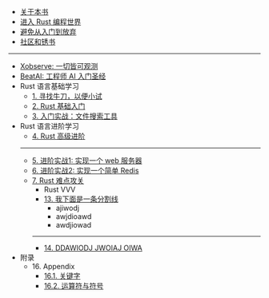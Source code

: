 - [关于本书](xxxx/xxxx/xxx.md)
- [进入 Rust 编程世界](xxxx/xxxx/xxx.md)
- [避免从入门到放弃](xxxx/xxxx/xxx.md)
- [社区和锈书](xxxx/xxxx/xxx.md)
- ---
- [Xobserve: 一切皆可观测](xxxx/xxxx/xxx.md)
- [BeatAI: 工程师 AI 入门圣经](xxxx/xxxx/xxx.md)
- Rust 语言基础学习
  - [1. 寻找牛刀，以便小试](xxxx/xxxx/xxx.md)
  - [2. Rust 基础入门](xxxx/xxxx/xxx.md)
  - [3. 入门实战：文件搜索工具](xxxx/xxxx/xxx.md)
- Rust 语言进阶学习
  - [4. Rust 高级进阶](xxxx/xxxx/xxx.md)
  - ---
  - [5. 进阶实战1: 实现一个 web 服务器](xxxx/xxxx/xxx.md)
  - [6. 进阶实战2: 实现一个简单 Redis](xxxx/xxxx/xxx.md)
  - [7. Rust 难点攻关](xxxx/xxxx/xxx.md)
    - Rust VVV
    - [13. 我下面是一条分割线](3)
      - ajiwodj
      - awjdioawd
      - awdjiowad
    - ---
    - [14. DDAWIODJ JWOIAJ OIWA](3)
- 附录
  - 16\. Appendix
    - [16.1. 关键字](xxxx/xxxx/xxx.md)
    - [16.2. 运算符与符号](xxxx/xxxx/xxx.md)